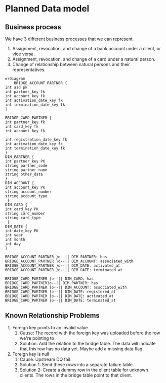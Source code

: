 # Planned Data model

## Business process

We have 3 different business processes that we can represent.
1. Assignment, revocation, and change of a bank account under a client, or vice versa.
2. Assignment, revocation, and change of a card under a natural person.
3. Change of relationship between natural persons and their representatives.

```mermaid
erDiagram
    BRIDGE_ACCOUNT_PARTNER {
int asd pk
int partner_key fk
int account_key fk
int activation_date_key fk
int termination_date_key fk
}

BRIDGE_CARD_PARTNER {
int partner_key fk
int card_key fk
int account_key fk

int registration_date_key fk
int activation_date_key fk
int termination_date_key fk
}
DIM_PARTNER {
int partner_key PK
string partner_code
string partner_name
string other_data
}
DIM_ACCOUNT {
int account_key PK
string account_number
string account_type
 }
DIM_CARD {
int card_key PK
string card_number
string card_type
 }
DIM_DATE {
int date_key PK
int year
int month
int day
}

BRIDGE_ACCOUNT_PARTNER }o--|| DIM_PARTNER: has
BRIDGE_ACCOUNT_PARTNER }o--|| DIM_ACCOUNT: associated_with
BRIDGE_ACCOUNT_PARTNER }o--|| DIM_DATE: activated_at
BRIDGE_ACCOUNT_PARTNER }o--|| DIM_DATE: terminated_at

BRIDGE_CARD_PARTNER }o--|| DIM_CARD: has
BRIDGE_CARD_PARTNER}o--|| DIM_PARTNER: has
BRIDGE_CARD_PARTNER }o--|| DIM_ACCOUNT: associated_with
BRIDGE_CARD_PARTNER }o--|| DIM_DATE: registered_at
BRIDGE_CARD_PARTNER }o--|| DIM_DATE: activated_at
BRIDGE_CARD_PARTNER }o--|| DIM_DATE: terminated_at
```

## Known Relationship Problems

1. Foreign key points to an invalid value
    1. Cause: The record with the foreign key was uploaded before the row we're pointing to
    2. Solution: Add the relation to the bridge table. The data will indicate that this row has no data yet. Maybe add
       a missing data flag.
2. Foreign key is null
   1. Cause: Upstream DQ fail.
   2. Solution 1: Send these rows into a separate failure table.
   3. Solution 2: Create a dummy row in the client table for unknown clients. The rows in the bridge table point to
      that client.